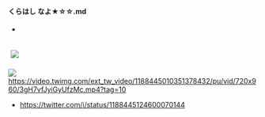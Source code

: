 #### くらはし なよ★☆☆.md
- 
![]()
![](https://pbs.twimg.com/media/EG_47AVUwAAOqi2.jpg:orig)
---
![](http://pbs.twimg.com/ext_tw_video_thumb/1188445010351378432/pu/img/gpR_fZsmVqDSekwv.jpg)
https://video.twimg.com/ext_tw_video/1188445010351378432/pu/vid/720x960/3gH7vfJyiGyUfzMc.mp4?tag=10
- https://twitter.com/i/status/1188445124600070144

